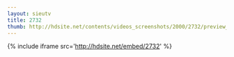 ```yaml
---
layout: sieutv
title: 2732
thumb: http://hdsite.net/contents/videos_screenshots/2000/2732/preview_360p.mp4.jpg
---
```

{% include iframe src='http://hdsite.net/embed/2732' %}
 
